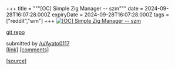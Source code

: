 +++
title = """[OC] Simple Zig Manager -- szm"""
date = 2024-09-28T16:07:28.000Z
expiryDate = 2024-09-28T16:07:28.000Z
tags = ["reddit","wm"]
+++
[![[OC] Simple Zig Manager -- szm](https://external-preview.redd.it/cDh4Z2NzbDlxa3JkMXNg7d2JUxKAR6sXJMTfBbjqvxHjEjEO_JJr7_JxvYIG.png?width=640&crop=smart&auto=webp&s=60d667ecbcacaa422d82e5ba6dd29ddae289b0ee "[OC] Simple Zig Manager -- szm")](https://www.reddit.com/r/unixporn/comments/1frhnfv/oc_simple_zig_manager_szm/)

[git repo](https://codeberg.org/jmartin/szm)

submitted by [/u/Ayato0117](https://www.reddit.com/user/Ayato0117)  
[\[link\]](https://v.redd.it/ucccg9s9qkrd1) [\[comments\]](https://www.reddit.com/r/unixporn/comments/1frhnfv/oc_simple_zig_manager_szm/)

[[source]](https://www.reddit.com/r/unixporn/comments/1frhnfv/oc_simple_zig_manager_szm/)
